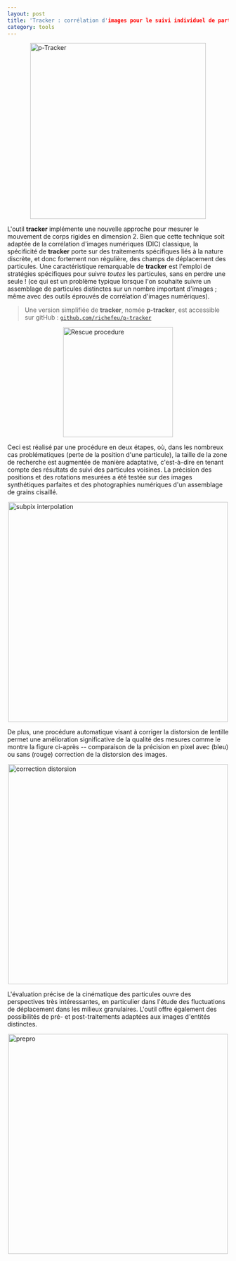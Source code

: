 ```yaml
---
layout: post
title: 'Tracker : corrélation d'images pour le suivi individuel de particules'
category: tools
---
```


<img src="{{ site.baseurl }}/public/img/ptracker-logo.png" alt="p-Tracker" style="display: block; margin: auto;" width="400px"/>

L'outil **tracker** implémente une nouvelle approche pour mesurer le mouvement de corps rigides en dimension 2. Bien que cette technique soit adaptée de la corrélation d'images numériques (DIC) classique, la spécificité de **tracker** porte sur des traitements spécifiques liés à la nature discrète, et donc fortement non régulière, des champs de déplacement des particules. 
Une caractéristique remarquable de **tracker** est l'emploi de stratégies spécifiques pour suivre _toutes_ les particules, sans en perdre une seule ! (ce qui est un problème typique lorsque l'on souhaite suivre un assemblage de particules distinctes sur un nombre important d'images ; même avec des outils éprouvés de corrélation d'images numériques).

> Une version simplifiée de **tracker**, nomée **p-tracker**, est accessible sur gitHub : [`github.com/richefeu/p-tracker`](https://github.com/richefeu/p-tracker)


<img src="{{ site.baseurl }}/public/img/rescue_tracker.png" alt="Rescue procedure" style="display: block; margin: auto;" width="250px"/>


Ceci est réalisé par une procédure en deux étapes, où, dans les nombreux cas problématiques (perte de la position d'une particule), la taille de la zone de recherche est augmentée de manière adaptative, c'est-à-dire en tenant compte des résultats de suivi des particules voisines.
La précision des positions et des rotations mesurées a été testée sur des images synthétiques parfaites et des photographies numériques d'un assemblage de grains cisaillé.


<img src="{{ site.baseurl }}/public/img/interp_tracker.jpeg" alt="subpix interpolation" style="display: block; margin: auto;" width="500px"/>


De plus, une procédure automatique visant à corriger la distorsion de lentille permet une amélioration significative de la qualité des mesures comme le montre la figure ci-après -- comparaison de la précision en pixel avec (bleu) ou sans (rouge) correction de la distorsion des images.

<img src="{{ site.baseurl }}/public/img/corr_disto_tracker.png" alt="correction distorsion" style="display: block; margin: auto;" width="500px"/>


L'évaluation précise de la cinématique des particules ouvre des perspectives très intéressantes, en particulier dans l'étude des fluctuations de déplacement dans les milieux granulaires. L'outil offre également des possibilités de pré- et post-traitements adaptées aux images d'entités distinctes. 


<img src="{{ site.baseurl }}/public/img/prepro_tracker.png" alt="prepro" style="display: block; margin: auto;" width="500px"/>